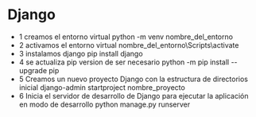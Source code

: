 # Django
 - 1 creamos el entorno virtual  python -m venv nombre_del_entorno
 - 2 activamos el entorno virtual  nombre_del_entorno\Scripts\activate
 - 3  instalamos django pip install django
 - 4 se actualiza pip version de ser necesario python -m pip install --upgrade pip
 - 5 Creamos un nuevo proyecto Django con la estructura de directorios  inicial django-admin startproject nombre_proyecto
 - 6 Inicia el servidor de desarrollo de Django para ejecutar la aplicación en modo de desarrollo python manage.py runserver

